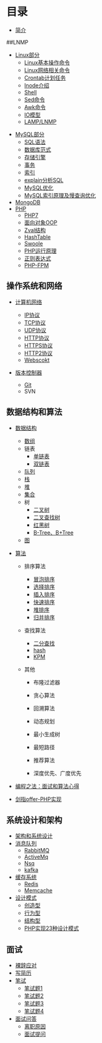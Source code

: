 # 目录

* [简介](README.md)

##LNMP

* [Linux部分](Linux/README.md)
  * [Linux基本操作命令](Linux/Linux命令.md)
  * [Linux网络相关命令](Linux/Linux命令2.md)
  * [Crontab计划任务](Linux/crontab.md)
  * [Inode介绍](Linux/inode.md)
  * [Shell](Linux/shell.md)
  * [Sed命令](Linux/Sed练习.md)
  * [Awk命令](Linux/AWK练习.md)
  * [IO模型](Linux/LinuxIO模型.md)
  * [LAMP/LNMP](Linux/lanmp.md)

- [MySQL部分](Mysql/README.md)
  * [SQL语法](Mysql/SQL标准.md)
  * [数据库范式](Mysql/MySQL三范式.md)
  * [存储引擎](Mysql/存储引擎.md)
  * [事务](Mysql/事务.md)
  * [索引](Mysql/索引.md)
  * [explain分析SQL](Mysql/explain.md)
  * [MySQL优化](Mysql/MySQL优化.md)
  * [MySQL索引原理及慢查询优化](Mysql/MySQL索引原理及慢查询优化.md)
- [MongoDB](MongoDb/MongoDB.md)
- [PHP](PHP/README.md)
  - [PHP7](PHP/php7.md)
  - [面向对象OOP](https://github.com/xianyunyh/PHP-Interview/blob/master)
  - [Zval结构](PHP/PHP-Zval结构.md)
  - [HashTable](PHP/PHP7-HashTable.md)
  - [Swoole](https://swoole.com)
  - [PHP运行原理](PHP/PHP运行原理.md)
  - [正则表达式](PHP/正则表达式.md)
  - [PHP-FPM](PHP/PHP-FPM配置选项.md)

## 操作系统和网络

- [计算机网络](计算机网络/README.md)
    * [IP协议](计算机网络/IP协议.md)
    - [TCP协议](计算机网络/TCP协议.md)
    - [UDP协议](计算机网络/UDP协议.md)
    - [HTTP协议](计算机网络/HTTP协议.md)
    - [HTTPS协议](计算机网络/HTTPS.md)
    - [HTTP2协议](计算机网络/HTTP2.md)
    - [Webscokt](计算机网络/Webscokt.md)

- [版本控制器]()

    - [Git](版本控制器/Git.md)
    - SVN

## 数据结构和算法

- [数据结构](数据结构/README.md)
    - [数组](数据结构/数组.md)
    - 链表
      - [单链表]()
      - [双链表]()
    - [队列]()
    - [栈]()
    - [堆]()
    - [集合]()
    - 树
      - [二叉树]()
      - [二叉查找树]()
      - [红黑树]()
      - [B-Tree、B+Tree]()
    - [图](https://github.com/xianyunyh/PHP-Interview/blob/master)
- [算法](算法/Readme.md)
    - 排序算法
      - [冒泡排序](https://github.com/PuShaoWei/arithmetic-php/blob/master/package/Sort/BubbleSort.php)
      - [选择排序](https://github.com/PuShaoWei/arithmetic-php/blob/master/package/Sort/SelectSort.php)
      - [插入排序](https://github.com/PuShaoWei/arithmetic-php/blob/master/package/Sort/InsertSort.php)
      - [快速排序](https://github.com/PuShaoWei/arithmetic-php/blob/master/package/Sort/QuickSort.php)
      - [堆排序](https://github.com/PuShaoWei/arithmetic-php/blob/master/package/Sort/HeapSort.php)
      - [归并排序](https://github.com/PuShaoWei/arithmetic-php/blob/master/package/Sort/MergeSort.php)

    - 查找算法
      - [二分查找](https://github.com/PuShaoWei/arithmetic-php/blob/master/package/Query/BinaryQuery.php)
      - [hash](https://github.com/xianyunyh/PHP-Interview/blob/master)
      - [KPM](https://github.com/PuShaoWei/arithmetic-php/blob/master/package/Query/Kmp.php)

    - 其他
      - 布隆过滤器

      - 贪心算法

      - 回溯算法

      - 动态规划

      - 最小生成树

      - 最短路径

      - 推荐算法

      - 深度优先、广度优先

- [编程之法：面试和算法心得](https://wizardforcel.gitbooks.io/the-art-of-programming-by-july/content/03.02.html)

- [剑指offer-PHP实现](https://blog.csdn.net/column/details/15795.html)

## 系统设计和架构

- [架构和系统设计](架构和系统设计/README.md)
- [消息队列](MQ/README.md)
  - [RabbitMQ](MQ/rabbitmq.md)
  - [ActiveMq]()
  - [Nsq]()
  - [kafka]()
- [缓存系统]()
  - [Redis](Cache/Redis.md)
  - [Memcache]()
- [设计模式](设计模式/README.md)
  - [创造型](设计模式/Creational.md)
  - [行为型](设计模式/Behavioral.md)
  - [结构型](设计模式/Structural.md)
  - [PHP实现23种设计模式](https://github.com/domnikl/DesignPatternsPHP)

## 面试

- [裸辞应对](面试/03裸辞应对.md)
- [写简历](面试/02写简历.md)
- [笔试]()
  - [笔试题1](面试/笔试题.md)
  - [笔试题2](笔试/笔试题2.md)
  - [笔试题3](笔试/笔试题3.md)
  - [笔试题4](笔试/笔试题4.md)
- [面试问答]()
  - [离职原因](面试/01离职原因回答.md)
  - [面试提问](面试/04面试提问.md)
